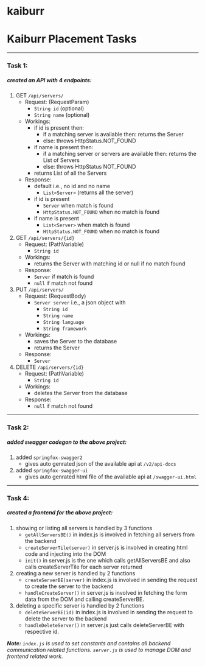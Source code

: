# kaiburr

# Kaiburr Placement Tasks
---
### Task 1:
##### created an API with 4 endpoints:

1. GET `/api/servers/` 
    - Request: (RequestParam)
      - `String id` (optional)
      - `String name` (optional)
    - Workings:
        - if id is present then:
          - if a matching server is available then: returns the Server
          - else: throws HttpStatus.NOT_FOUND
        - if name is present then:
          - if a matching server or servers are available then: returns the List of Servers
          - else: throws HttpStatus NOT_FOUND
        - returns List of all the Servers
    - Response:
      - default i.e., no id and no name
        - `List<Server>` (returns all the server)
      - if id is present
        - `Server` when match is found
        - `HttpStatus.NOT_FOUND` when no match is found
      - if name is present
        - `List<Server>` when match is found
        - `HttpStatus.NOT_FOUND` when no match is found
2. GET `/api/servers/{id}` 
    - Request: (PathVariable)
      - `String id`
    - Workings:
        - returns the Server with matching id or null if no match found
    - Response:
      - `Server` if match is found
      - `null` if match not found
3. PUT `/api/servers/` 
    - Request: (RequestBody)
      - `Server server` i.e., a json object with
        - `String id` 
        - `String name`
        - `String language`
        - `String framework`
    - Workings:
        - saves the Server to the database
        - returns the Server
    - Response:
      - `Server`
4. DELETE `/api/servers/{id}` 
    - Request: (PathVariable)
      - `String id`
    - Workings:
        - deletes the Server from the database
    - Response:
      - `null` if match not found
---
### Task 2:
##### added swagger codegon to the above project:

1. added `springfox-swagger2`
    - gives auto genrated json of the available api at `/v2/api-docs`
2. added `springfox-swagger-ui`
    - gives auto genrated html file of the available api at `/swagger-ui.html`
---
### Task 4:
##### created a frontend for the above project:

1. showing or listing all servers is handled by 3 functions
    - `getAllServersBE()` in index.js is involved in fetching all servers from the backend
    - `createServerTile(server)` in server.js is involved in creating html code and injecting into the DOM
    - `init()` in server.js is the one which calls getAllServersBE and also calls createServerTile for each server returned
2. creating a new server is handled by 2 functions
    - `createServerBE(server)` in index.js is involved in sending the request to create the server to the backend
    - `handleCreateServer()` in server.js is involved in fetching the form data from the DOM and calling createServerBE.
3. deleting a specific server is handled by 2 functions
    - `deleteServerBE(id)` in index.js is involved in sending the request to delete the server to the backend
    - `handleDeleteServer()` in server.js just calls deleteServerBE with respective id.

_**Note:** `index.js` is used to set constants and contains all backend communication related functions. `server.js` is used to manage DOM and frontend related work._
